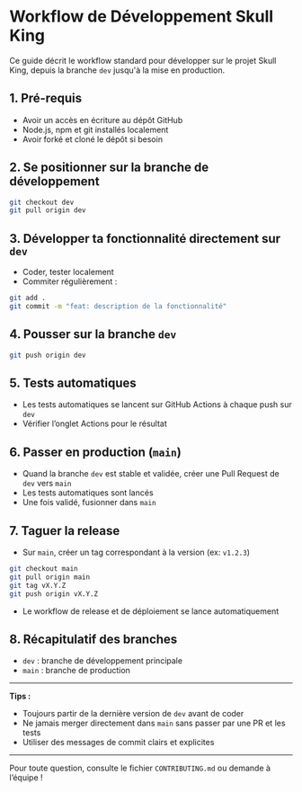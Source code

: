 # Workflow de Développement Skull King

Ce guide décrit le workflow standard pour développer sur le projet Skull King, depuis la branche `dev` jusqu'à la mise en production.

## 1. Pré-requis
- Avoir un accès en écriture au dépôt GitHub
- Node.js, npm et git installés localement
- Avoir forké et cloné le dépôt si besoin

## 2. Se positionner sur la branche de développement

```bash
git checkout dev
git pull origin dev
```

## 3. Développer ta fonctionnalité directement sur `dev`
- Coder, tester localement
- Commiter régulièrement :

```bash
git add .
git commit -m "feat: description de la fonctionnalité"
```

## 4. Pousser sur la branche `dev`

```bash
git push origin dev
```

## 5. Tests automatiques
- Les tests automatiques se lancent sur GitHub Actions à chaque push sur `dev`
- Vérifier l’onglet Actions pour le résultat

## 6. Passer en production (`main`)
- Quand la branche `dev` est stable et validée, créer une Pull Request de `dev` vers `main`
- Les tests automatiques sont lancés
- Une fois validé, fusionner dans `main`

## 7. Taguer la release
- Sur `main`, créer un tag correspondant à la version (ex: `v1.2.3`)

```bash
git checkout main
git pull origin main
git tag vX.Y.Z
git push origin vX.Y.Z
```

- Le workflow de release et de déploiement se lance automatiquement

## 8. Récapitulatif des branches
- `dev` : branche de développement principale
- `main` : branche de production

---

**Tips :**
- Toujours partir de la dernière version de `dev` avant de coder
- Ne jamais merger directement dans `main` sans passer par une PR et les tests
- Utiliser des messages de commit clairs et explicites

---

Pour toute question, consulte le fichier `CONTRIBUTING.md` ou demande à l’équipe !
